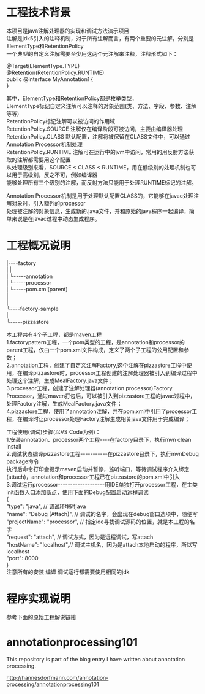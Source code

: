 # 工程技术背景
本项目是java注解处理器的实现和调试方法演示项目  
注解是jdk5引入的注释机制，对于所有注解而言，有两个重要的元注解，分别是ElementType和RetentionPolicy  
一个典型的自定义注解需要至少用这两个元注解来注释，注释形式如下：  
  
@Target(ElementType.TYPE)  
@Retention(RetentionPolicy.RUNTIME)  
public @interface MyAnnotation1 {  
}  
  
其中，ElementType和RetentionPolicy都是枚举类型，  
ElementType标记自定义注解可以注释的对象范围(类、方法、字段、参数、注解等等)  
RetentionPolicy标记注解可以被访问的作用域  
RetentionPolicy.SOURCE 注解仅在编译阶段可被访问，主要由编译器处理  
RetentionPolicy.CLASS 默认配置，注解将被保留在CLASS文件中，可以通过Annotation Processor机制处理  
RetentionPolicy.RUNTIME 注解可在运行中的jvm中访问，常用的用反射方法获取的注解都需要用这个配置  
从处理级别来看，SOURCE < CLASS < RUNTIME，用在低级别的处理机制也可以用于高级别，反之不可，例如编译器  
能够处理所有三个级别的注解，而反射方法只能用于处理RUNTIME标记的注解。  
  
Annotation Processor机制是用于处理默认配置CLASS的，它能够在javac处理注解对象时，引入额外的processor  
处理被注解的对象信息，生成新的.java文件，并和原始的java程序一起编译，简单来说是在javac过程中动态生成程序。  
  
# 工程概况说明
|----factory  
|       |  
|       └-----annotation  
|       └-----processor  
|       └-----pom.xml(parent)  
|  
|  
└----factory-sample  
        |  
        └-----pizzastore  
  
  
本工程共有4个子工程，都是maven工程  
1.factorypattern工程，一个pom类型的工程，是annotation和processor的parent工程，仅由一个pom.xml文件构成，定义了两个子工程的公用配置和参数；  
2.annotation工程，创建了自定义注解Factory,这个注解在pizzastore工程中使用，在编译pizzastore时，processor工程创建的注解处理器被引入到编译过程中处理这个注解，生成MealFactory.java文件；  
3.processor工程，创建了注解处理器(annotation processor)Factory Processor，通过maven打包后，可以被引入到pizzastore工程的javac过程中，处理Factory注解，生成MealFactory.java文件；  
4.pizzastore工程，使用了annotation注解，并在pom.xml中引用了processor工程，在编译时让processor处理Factory注解生成相关java文件用于完成编译；  
  
工程使用(调试)步骤(以VS Code为例)：  
1.安装annotation、processor两个工程----在factory目录下，执行mvn clean install  
2.调试状态编译pizzastore工程-----------在pizzastore目录下，执行mvnDebug package命令  
执行后命令打印会提示maven启动并暂停，监听端口，等待调试程序介入绑定(attach)，annotation和processor工程已在pizzastore的pom.xml中引入  
3.调试运行processor-------------------用IDE单独打开processor工程，在主类init函数入口添加断点，使用下面的Debug配置启动远程调试  
        {     
            "type": "java", // 调试环境时java  
            "name": "Debug (Attach)", // 调试的名字，会出现在debug窗口选项中，随便写  
            "projectName": "processor", // 指定ide寻找调试源码的位置，就是本工程的名字  
            "request": "attach", // 调试方式，因为是远程调试，写attach  
            "hostName": "localhost",// 调试主机名，因为是attach本地启动的程序，所以写localhost  
            "port": 8000  
        }  
注意所有的安装 编译 调试运行都需要使用相同的jdk
  
# 程序实现说明  
参考下面的原始工程解说链接  
# annotationprocessing101  
This repository is part of the blog entry I have written about annotation processing.

http://hannesdorfmann.com/annotation-processing/annotationprocessing101

